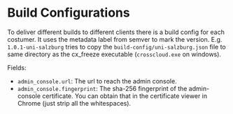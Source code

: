 # Build Configurations

To deliver different builds to different clients there is a build config for each costumer. It uses the metadata label from semver to mark the version. E.g. `1.0.1-uni-salzburg` tries to copy the `build-config/uni-salzburg.json` file to same directory as the cx_freeze executable (`crosscloud.exe` on windows).

Fields:

- `admin_console.url`: The url to reach the admin console.
- `admin_console.fingerprint`: The sha-256 fingerprint of the admin-console certificate. You can obtain that in the certificate viewer in Chrome (just strip all the whitespaces). 
